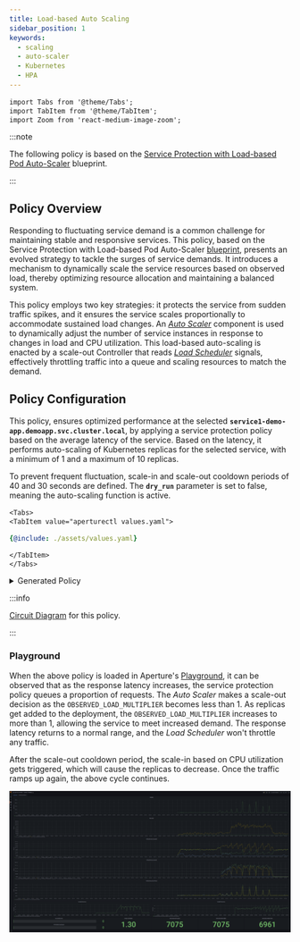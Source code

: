```yaml
---
title: Load-based Auto Scaling
sidebar_position: 1
keywords:
  - scaling
  - auto-scaler
  - Kubernetes
  - HPA
---
```


```mdx-code-block
import Tabs from '@theme/Tabs';
import TabItem from '@theme/TabItem';
import Zoom from 'react-medium-image-zoom';
```

:::note

The following policy is based on the
[Service Protection with Load-based Pod Auto-Scaler](/reference/blueprints/service-protection-with-load-based-pod-auto-scaler/average-latency.md)
blueprint.

:::

## Policy Overview

Responding to fluctuating service demand is a common challenge for maintaining
stable and responsive services. This policy, based on the Service Protection
with Load-based Pod Auto-Scaler
[blueprint](/reference/blueprints/service-protection-with-load-based-pod-auto-scaler/average-latency.md),
presents an evolved strategy to tackle the surges of service demands. It
introduces a mechanism to dynamically scale the service resources based on
observed load, thereby optimizing resource allocation and maintaining a balanced
system.

This policy employs two key strategies: it protects the service from sudden
traffic spikes, and it ensures the service scales proportionally to accommodate
sustained load changes. An
[_Auto Scaler_](/concepts/auto-scale/components/auto-scaler.md) component is
used to dynamically adjust the number of service instances in response to
changes in load and CPU utilization. This load-based auto-scaling is enacted by
a scale-out Controller that reads
[_Load Scheduler_](/concepts/flow-control/components/load-scheduler.md) signals,
effectively throttling traffic into a queue and scaling resources to match the
demand.

## Policy Configuration

This policy, ensures optimized performance at the selected
**`service1-demo-app.demoapp.svc.cluster.local`**, by applying a service
protection policy based on the average latency of the service. Based on the
latency, it performs auto-scaling of Kubernetes replicas for the selected
service, with a minimum of 1 and a maximum of 10 replicas.

To prevent frequent fluctuation, scale-in and scale-out cooldown periods of 40
and 30 seconds are defined. The **`dry_run`** parameter is set to false, meaning
the auto-scaling function is active.

```mdx-code-block
<Tabs>
<TabItem value="aperturectl values.yaml">
```

```yaml
{@include: ./assets/values.yaml}
```

```mdx-code-block
</TabItem>
</Tabs>
```

<details><summary>Generated Policy</summary>
<p>

```yaml
{@include: ./assets/policy.yaml}
```

</p>
</details>

:::info

[Circuit Diagram](./assets/graph.mmd.svg) for this policy.

:::

### Playground

When the above policy is loaded in Aperture's
[Playground](https://github.com/fluxninja/aperture/blob/main/playground/README.md),
it can be observed that as the response latency increases, the service
protection policy queues a proportion of requests. The _Auto Scaler_ makes a
scale-out decision as the `OBSERVED_LOAD_MULTIPLIER` becomes less than 1. As
replicas get added to the deployment, the `OBSERVED_LOAD_MULTIPLIER` increases
to more than 1, allowing the service to meet increased demand. The response
latency returns to a normal range, and the _Load Scheduler_ won't throttle any
traffic.

After the scale-out cooldown period, the scale-in based on CPU utilization gets
triggered, which will cause the replicas to decrease. Once the traffic ramps up
again, the above cycle continues.

<Zoom>

![Auto Scale](./assets/dashboard.png)

</Zoom>
